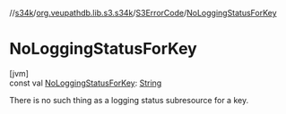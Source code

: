 //[s34k](../../../index.md)/[org.veupathdb.lib.s3.s34k](../index.md)/[S3ErrorCode](index.md)/[NoLoggingStatusForKey](-no-logging-status-for-key.md)

# NoLoggingStatusForKey

[jvm]\
const val [NoLoggingStatusForKey](-no-logging-status-for-key.md): [String](https://kotlinlang.org/api/latest/jvm/stdlib/kotlin/-string/index.html)

There is no such thing as a logging status subresource for a key.
